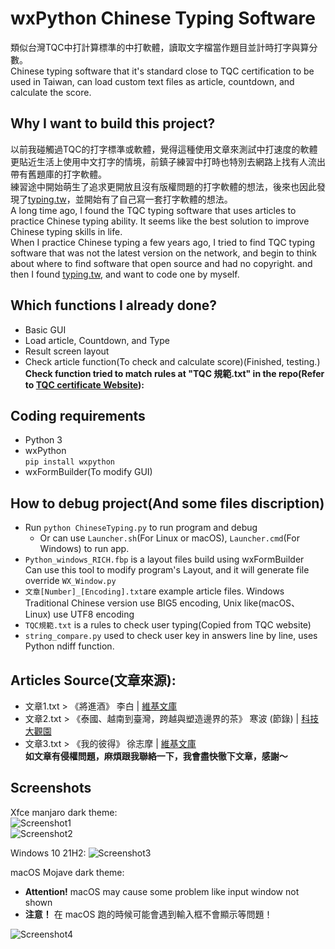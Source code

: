 # wxPython Chinese Typing Software  
類似台灣TQC中打計算標準的中打軟體，讀取文字檔當作題目並計時打字與算分數。  
Chinese typing software that it's standard close to TQC certification to be used in Taiwan, can load custom text files as article, countdown, and calculate the score.  
## Why I want to build this project?  
以前我碰觸過TQC的打字標準或軟體，覺得這種使用文章來測試中打速度的軟體更貼近生活上使用中文打字的情境，前鎮子練習中打時也特別去網路上找有人流出帶有舊題庫的打字軟體。  
練習途中開始萌生了追求更開放且沒有版權問題的打字軟體的想法，後來也因此發現了[typing.tw](typing.tw)，並開始有了自己寫一套打字軟體的想法。  
A long time ago, I found the TQC typing software that uses articles to practice Chinese typing ability.  It seems like the best solution to improve Chinese typing skills in life.  
When I practice Chinese typing a few years ago, I tried to find TQC typing software that was not the latest version on the network, and begin to think about where to find software that open source and had no copyright. and then I found [typing.tw](typing.tw), and want to code one by myself.  
## Which functions I already done?  
* Basic GUI
* Load article, Countdown, and Type
* Result screen layout
* Check article function(To check and calculate score)(Finished, testing.)  
**Check function tried to match rules at "TQC 規範.txt" in the repo(Refer to [TQC certificate Website](https://www.tqc.org.tw/TQCNet/CertificateDetail.aspx?CODE=r1y127Koepg=)):**
## Coding requirements  
* Python 3
* wxPython  
```pip install wxpython```
* wxFormBuilder(To modify GUI)
## How to debug project(And some files discription)
* Run ```python ChineseTyping.py``` to run program and debug
    * Or can use ```Launcher.sh```(For Linux or macOS), ```Launcher.cmd```(For Windows) to run app.
* ```Python_windows_RICH.fbp``` is a layout files build using wxFormBuilder  
Can use this tool to modify program's Layout, and it will generate file override ```WX_Window.py```
* ```文章[Number]_[Encoding].txt```are example article files. Windows Traditional Chinese version use BIG5 encoding, Unix like(macOS、 Linux) use UTF8 encoding
* ```TQC規範.txt``` is a rules to check user typing(Copied from TQC website)
* ```string_compare.py``` used to check user key in answers line by line, uses Python ndiff function.
## Articles Source(文章來源):
* 文章1.txt > 《將進酒》 李白 | [維基文庫](https://zh.wikisource.org/wiki/%E5%B0%87%E9%80%B2%E9%85%92_(%E6%9D%8E%E7%99%BD))
* 文章2.txt > 《泰國、越南到臺灣，跨越與塑造邊界的茶》 寒波 (節錄) | [科技大觀園](https://scitechvista.nat.gov.tw/Article/C000003/detail?ID=be45b67b-ae53-4626-966e-e2e8a97475ef)
* 文章3.txt > 《我的彼得》 徐志摩 | [維基文庫](https://zh.wikisource.org/wiki/%E6%88%91%E7%9A%84%E5%BD%BC%E5%BE%97)  
**如文章有侵權問題，麻煩跟我聯絡一下，我會盡快徹下文章，感謝～**
## Screenshots
Xfce manjaro dark theme:  
![Screenshot1](/SCR1.webp)  
![Screenshot2](/SCR2.webp)  
  
Windows 10 21H2:
![Screenshot3](/SCR3.jpg)  
  
macOS Mojave dark theme:  
* **Attention!** macOS may cause some problem like input window not shown  
* **注意！** 在 macOS 跑的時候可能會遇到輸入框不會顯示等問題！
  
![Screenshot4](/SCR4.png)  
